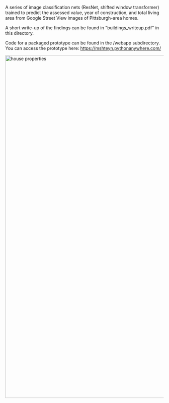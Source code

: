 A series of image classification nets (ResNet, shifted window transformer) trained to predict the assessed value, year of construction, and total living area from Google Street View images of Pittsburgh-area homes.

A short write-up of the findings can be found in "buildings_writeup.pdf" in this directory.

Code for a packaged prototype can be found in the /webapp subdirectory. You can access the prototype here: https://mshteyn.pythonanywhere.com/

<img width="1087" alt="house properties" src="https://github.com/mshteyn/house-classifier/assets/5659756/8101c618-787a-4a86-9b1a-7f6cc425f03e">


